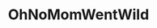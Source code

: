 ---
title: OhNoMomWentWild
crosslinks:
- OhNoDadWentWild
- unlikely_Coraline
- feet
- GoneErotic
- northernireland
- ABraThatFits
- gonewild30plus
- chicksinhockeyjerseys
- Austin
- PlayMe
- rearpussy
- Eliza_cs
- cottontails
- TrafficTits
- ihavesex
- gonewild
- underarms
- gonewildstories
- kay_everet
---